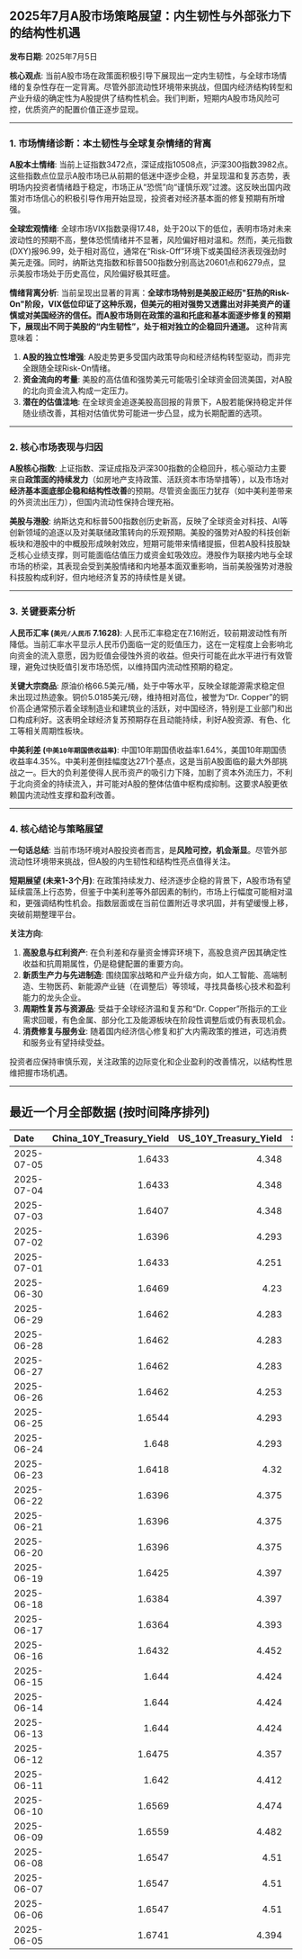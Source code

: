 ## 2025年7月A股市场策略展望：内生韧性与外部张力下的结构性机遇

**发布日期**: 2025年7月5日

**核心观点**: 当前A股市场在政策面积极引导下展现出一定内生韧性，与全球市场情绪的复杂性存在一定背离。尽管外部流动性环境带来挑战，但国内经济结构转型和产业升级的确定性为A股提供了结构性机会。我们判断，短期内A股市场风险可控，优质资产的配置价值正逐步显现。

---

### 1. 市场情绪诊断：本土韧性与全球复杂情绪的背离

**A股本土情绪**:
当前上证指数3472点，深证成指10508点，沪深300指数3982点。这些指数点位显示A股市场已从前期的低迷中逐步企稳，并呈现温和复苏态势，表明场内投资者情绪趋于稳定，市场正从“恐慌”向“谨慎乐观”过渡。这反映出国内政策对市场信心的积极引导作用开始显现，投资者对经济基本面的修复预期有所增强。

**全球宏观情绪**:
全球市场VIX指数录得17.48，处于20以下的低位，表明市场对未来波动性的预期不高，整体恐慌情绪并不显著，风险偏好相对温和。然而，美元指数(DXY)报96.99，处于相对高位，通常在“Risk-Off”环境下或美国经济表现强劲时美元走强。同时，纳斯达克指数和标普500指数分别高达20601点和6279点，显示美股市场处于历史高位，风险偏好极其旺盛。

**情绪背离分析**:
当前呈现出显著的背离：**全球市场特别是美股正经历"狂热的Risk-On"阶段，VIX低位印证了这种乐观，但美元的相对强势又透露出对非美资产的谨慎或对美国经济的信任。而A股市场则在政策的温和托底和基本面逐步修复的预期下，展现出不同于美股的“内生韧性”，处于相对独立的企稳回升通道。**
这种背离意味着：
1.  **A股的独立性增强**: A股走势更多受国内政策导向和经济结构转型驱动，而非完全跟随全球Risk-On情绪。
2.  **资金流向的考量**: 美股的高估值和强势美元可能吸引全球资金回流美国，对A股的北向资金流入构成一定压力。
3.  **潜在的估值洼地**: 在全球资金追逐美股高回报的背景下，A股若能保持稳定并伴随业绩改善，其相对估值优势可能进一步凸显，成为长期配置的选项。

---

### 2. 核心市场表现与归因

**A股核心指数**:
上证指数、深证成指及沪深300指数的企稳回升，核心驱动力主要来自**政策面的持续发力**（如房地产支持政策、活跃资本市场举措等），以及市场对**经济基本面底部企稳和结构性改善**的预期。尽管资金面压力犹存（如中美利差带来的外资流出压力），但国内流动性保持合理充裕。

**美股与港股**:
纳斯达克和标普500指数创历史新高，反映了全球资金对科技、AI等创新领域的追逐以及对美联储政策转向的乐观预期。美股的强势对A股的科技创新板块和港股中的中概股形成映射效应，短期可能带来情绪提振，但若A股科技股缺乏核心业绩支撑，则可能面临估值压力或资金虹吸效应。港股作为联接内地与全球市场的桥梁，其表现会受到美股情绪和内地基本面双重影响，当前美股强势对港股科技股构成利好，但内地经济复苏的持续性是关键。

---

### 3. 关键要素分析

**人民币汇率 (`美元/人民币` 7.1628)**:
人民币汇率稳定在7.16附近，较前期波动性有所降低。当前汇率水平显示人民币仍面临一定的贬值压力，这在一定程度上会影响北向资金的流入意愿，因为贬值会侵蚀外资的收益。但央行可能在此水平进行有效管理，避免过快贬值引发市场恐慌，以维持国内流动性预期的稳定。

**关键大宗商品**:
原油价格66.5美元/桶，处于中等水平，反映全球能源需求稳定但未出现过热迹象。铜价5.0185美元/磅，维持相对高位，被誉为“Dr. Copper”的铜价高企通常预示着全球制造业和建筑业的活跃，对中国经济，特别是工业部门和出口构成利好。这表明全球经济复苏预期存在且动能持续，利好A股资源、有色、化工等相关周期性板块。

**中美利差 (`中美10年期国债收益率`)**:
中国10年期国债收益率1.64%，美国10年期国债收益率4.35%。中美利差倒挂幅度达271个基点，这是当前A股面临的最大外部挑战之一。巨大的负利差使得人民币资产的吸引力下降，加剧了资本外流压力，不利于北向资金的持续流入，并可能对A股的整体估值中枢构成抑制。这要求A股更依赖国内流动性支撑和盈利改善。

---

### 4. 核心结论与策略展望

**一句话总结**: 当前市场环境对A股投资者而言，是**风险可控，机会渐显**。尽管外部流动性环境带来挑战，但A股的内生韧性和结构性亮点值得关注。

**短期展望 (未来1-3个月)**:
在政策持续发力、经济逐步企稳的背景下，A股市场有望延续震荡上行态势，但鉴于中美利差等外部因素的制约，市场上行幅度可能相对温和，更强调结构性机会。指数层面或在当前位置附近寻求巩固，并有望缓慢上移，突破前期整理平台。

**关注方向**:
1.  **高股息与红利资产**: 在负利差和存量资金博弈环境下，高股息资产因其确定性收益和抗周期属性，仍是稳健配置的重要方向。
2.  **新质生产力与先进制造**: 围绕国家战略和产业升级方向，如人工智能、高端制造、生物医药、新能源产业链（在调整后）等领域，寻找具备核心技术和盈利能力的龙头企业。
3.  **周期性复苏与资源品**: 受益于全球经济温和复苏和“Dr. Copper”所指示的工业需求回暖，有色金属、部分化工及能源板块在阶段性调整后或仍有表现机会。
4.  **消费修复与服务业**: 随着国内经济信心修复和扩大内需政策的推进，可选消费和服务业有望持续受益。

投资者应保持审慎乐观，关注政策的边际变化和企业盈利的改善情况，以结构性思维把握市场机遇。

---

## 最近一个月全部数据 (按时间降序排列)

| Date       |   China_10Y_Treasury_Yield |   US_10Y_Treasury_Yield |   Shanghai_Composite_Index |   CSI_300_Index |   Shenzhen_Component_Index |   GOLD_spot_price |   OIL_price |   ALUMINUM_future |   BTC_price |   USD_CNY_exchange_rate |   Commodity_Index_ETF |   US_Dollar_Index |   ETH_price |   LEAN_HOGS_future |   COPPER_future |   High_Yield_Bond_ETF |   LIVE_CATTLE_future |   GOLD_near_month_future |   NATURAL_GAS_future |   PLATINUM_future |   SILVER_future |   Long_Term_Treasury_ETF |   CORN_future |   SOYBEANS_future |   WHEAT_future |   SP500_close |   NASDAQ_close |   VIX_close |   GOLD_basis_spot_vs_near |
|:-----------|---------------------------:|------------------------:|---------------------------:|----------------:|---------------------------:|------------------:|------------:|------------------:|------------:|------------------------:|----------------------:|------------------:|------------:|-------------------:|----------------:|----------------------:|---------------------:|-------------------------:|---------------------:|------------------:|----------------:|-------------------------:|--------------:|------------------:|---------------:|--------------:|---------------:|------------:|--------------------------:|
| 2025-07-05 |                     1.6433 |                   4.348 |                    3472.32 |         3982.2  |                    10508.8 |            3346.5 |       66.5  |           2545    |      108141 |                  7.1628 |                 22.28 |            96.986 |     2515.8  |            107.975 |          5.0185 |               80.37   |              214.05  |                   3401   |                3.387 |            1407.1 |          36.775 |                  86.97   |        431.5  |           1056.25 |         547.75 |       6279.35 |        20601.1 |       17.48 |                  -54.5    |
| 2025-07-04 |                     1.6433 |                   4.348 |                    3472.32 |         3982.2  |                    10508.8 |            3346.5 |       66.5  |           2545    |      108034 |                  7.1649 |                 22.28 |            96.986 |     2508.52 |            107.975 |          5.0185 |               80.37   |              214.05  |                   3401   |                3.387 |            1407.1 |          36.775 |                  86.97   |        431.5  |           1056.25 |         547.75 |       6279.35 |        20601.1 |       17.48 |                  -54.5    |
| 2025-07-03 |                     1.6407 |                   4.348 |                    3461.15 |         3968.07 |                    10534.6 |            3331.6 |       67    |           2524.75 |      109648 |                  7.1649 |                 22.28 |            97.18  |     2591.01 |            107.975 |          5.097  |               80.37   |              214.05  |                   3342.9 |                3.409 |            1372   |          36.784 |                  86.97   |        431.5  |           1056.25 |         547.75 |       6279.35 |        20601.1 |       16.38 |                  -11.2998 |
| 2025-07-02 |                     1.6396 |                   4.293 |                    3454.79 |         3943.69 |                    10412.6 |            3348   |       67.45 |           2530    |      108859 |                  7.1645 |                 22.29 |            96.78  |     2571.34 |            109.65  |          5.149  |               80.32   |              212.45  |                   3359.7 |                3.488 |            1421   |          36.426 |                  87.58   |        429.25 |           1050.5  |         556    |       6227.42 |        20393.1 |       16.64 |                  -11.7    |
| 2025-07-01 |                     1.6433 |                   4.251 |                    3457.75 |         3942.76 |                    10476.3 |            3336.7 |       65.45 |           2518.25 |      105698 |                  7.1636 |                 21.93 |            96.82  |     2405.79 |            109     |          5.048  |               80.17   |              210.75  |                   3349.8 |                3.415 |            1345.9 |          36.082 |                  88.14   |        420    |           1024.75 |         537.25 |       6198.01 |        20202.9 |       16.83 |                  -13.1001 |
| 2025-06-30 |                     1.6469 |                   4.23  |                    3444.43 |         3936.08 |                    10465.1 |            3294.4 |       65.11 |           2515.25 |      107135 |                  7.1721 |                 21.81 |            96.88  |     2486.46 |            110.1   |          5.03   |               80.271  |              225.875 |                   3307.7 |                3.456 |            1334   |          35.852 |                  87.922  |        420.5  |           1024.25 |         528.75 |       6204.95 |        20369.7 |       16.73 |                  -13.3    |
| 2025-06-29 |                     1.6462 |                   4.283 |                    3424.23 |         3921.76 |                    10378.5 |            3273.7 |       65.52 |           2507.5  |      108386 |                  7.1675 |                 21.8  |            97.4   |     2500.96 |            113.25  |          5.0685 |               79.9625 |              224.75  |                   3287.6 |                3.739 |            1340.9 |          36.037 |                  87.0652 |        417.5  |           1027.75 |         524.75 |       6173.07 |        20273.5 |       16.32 |                  -13.9001 |
| 2025-06-28 |                     1.6462 |                   4.283 |                    3424.23 |         3921.76 |                    10378.5 |            3273.7 |       65.52 |           2507.5  |      107328 |                  7.1675 |                 21.8  |            97.4   |     2437.11 |            113.25  |          5.0685 |               79.9625 |              224.75  |                   3287.6 |                3.739 |            1340.9 |          36.037 |                  87.0652 |        417.5  |           1027.75 |         524.75 |       6173.07 |        20273.5 |       16.32 |                  -13.9001 |
| 2025-06-27 |                     1.6462 |                   4.283 |                    3424.23 |         3921.76 |                    10378.5 |            3273.7 |       65.52 |           2507.5  |      107088 |                  7.1675 |                 21.8  |            97.4   |     2423.87 |            113.25  |          5.0685 |               79.9625 |              224.75  |                   3287.6 |                3.739 |            1340.9 |          36.037 |                  87.0652 |        417.5  |           1027.75 |         524.75 |       6173.07 |        20273.5 |       16.32 |                  -13.9001 |
| 2025-06-26 |                     1.6462 |                   4.253 |                    3448.45 |         3946.02 |                    10343.5 |            3333.5 |       65.24 |           2510.5  |      106960 |                  7.1764 |                 21.91 |            97.15  |     2416.15 |            112.325 |          5.0655 |               80.0023 |              221.7   |                   3333.5 |                3.261 |            1399.8 |          36.586 |                  87.6231 |        409.5  |           1022.75 |         521    |       6141.02 |        20167.9 |       16.59 |                    0      |
| 2025-06-25 |                     1.6544 |                   4.293 |                    3455.97 |         3960.07 |                    10393.7 |            3327.1 |       64.92 |           2497.25 |      107361 |                  7.1713 |                 21.83 |            97.68  |     2419.31 |            112.825 |          4.913  |               79.7734 |              221.6   |                   3327.1 |                3.406 |            1329.6 |          36.085 |                  87.1848 |        410.25 |           1025.25 |         528.25 |       6092.16 |        19973.6 |       16.76 |                    0      |
| 2025-06-24 |                     1.648  |                   4.293 |                    3420.57 |         3904.03 |                    10217.6 |            3317.4 |       64.37 |           2507.75 |      106046 |                  7.179  |                 21.86 |            97.86  |     2448.01 |            112.225 |          4.867  |               79.7933 |              221.6   |                   3317.4 |                3.537 |            1304.2 |          35.701 |                  87.0752 |        416.25 |           1046.75 |         535.75 |       6092.18 |        19912.5 |       17.48 |                    0      |
| 2025-06-23 |                     1.6418 |                   4.32  |                    3381.58 |         3857.9  |                    10048.4 |            3377.7 |       68.51 |           2528.5  |      105578 |                  7.188  |                 22.4  |            98.42  |     2421.82 |            113.45  |          4.843  |               79.5743 |              222.3   |                   3377.7 |                3.698 |            1283.4 |          36.153 |                  86.4475 |        419.25 |           1058.75 |         552.75 |       6025.17 |        19631   |       19.83 |                    0      |
| 2025-06-22 |                     1.6396 |                   4.375 |                    3359.9  |         3846.64 |                    10005   |            3368.1 |       74.93 |           2470.75 |      100987 |                  7.188  |                 23.26 |            98.71  |     2228.21 |            112.775 |          4.826  |               79.425  |              223.025 |                   3368.1 |                3.847 |            1263.7 |          35.976 |                  86.1685 |        428.75 |           1068    |         567.75 |       5967.84 |        19447.4 |       20.62 |                    0      |
| 2025-06-21 |                     1.6396 |                   4.375 |                    3359.9  |         3846.64 |                    10005   |            3368.1 |       74.93 |           2470.75 |      102257 |                  7.188  |                 23.26 |            98.71  |     2300.5  |            112.775 |          4.826  |               79.425  |              223.025 |                   3368.1 |                3.847 |            1263.7 |          35.976 |                  86.1685 |        428.75 |           1068    |         567.75 |       5967.84 |        19447.4 |       20.62 |                    0      |
| 2025-06-20 |                     1.6396 |                   4.375 |                    3359.9  |         3846.64 |                    10005   |            3368.1 |       74.93 |           2470.75 |      103310 |                  7.188  |                 23.26 |            98.71  |     2407.3  |            112.775 |          4.826  |               79.425  |              223.025 |                   3368.1 |                3.847 |            1263.7 |          35.976 |                  86.1685 |        428.75 |           1068    |         567.75 |       5967.84 |        19447.4 |       20.62 |                    0      |
| 2025-06-19 |                     1.6425 |                   4.397 |                    3362.11 |         3843.09 |                    10052   |            3389.8 |       75.14 |           2503.75 |      104684 |                  7.1888 |                 23.14 |            98.91  |     2521.65 |            112.175 |          4.845  |               79.1762 |              224.3   |                   3389.8 |                3.989 |            1311.5 |          36.866 |                  86.3279 |        433.5  |           1074.75 |         574.25 |       5980.87 |        19546.3 |       20.14 |                    0      |
| 2025-06-18 |                     1.6384 |                   4.397 |                    3388.81 |         3874.97 |                    10175.6 |            3389.8 |       75.14 |           2503.75 |      104883 |                  7.1845 |                 23.14 |            98.91  |     2524.3  |            112.175 |          4.845  |               79.1762 |              224.3   |                   3389.8 |                3.989 |            1311.5 |          36.866 |                  86.3279 |        433.5  |           1074.75 |         574.25 |       5980.87 |        19546.3 |       20.14 |                    0      |
| 2025-06-17 |                     1.6364 |                   4.393 |                    3387.41 |         3870.38 |                    10151.4 |            3386.6 |       74.84 |           2479.5  |      104601 |                  7.179  |                 23.08 |            98.82  |     2510.76 |            111.65  |          4.8005 |               79.0567 |              223.25  |                   3386.6 |                3.851 |            1260.1 |          37.09  |                  86.1785 |        431.5  |           1074    |         549    |       5982.72 |        19521.1 |       21.6  |                    0      |
| 2025-06-16 |                     1.6432 |                   4.452 |                    3388.73 |         3873.8  |                    10163.5 |            3396.4 |       71.77 |           2441    |      106797 |                  7.181  |                 22.6  |            98     |     2540.6  |            111.8   |          4.8265 |               79.1463 |              227.025 |                   3396.4 |                3.748 |            1251.5 |          36.379 |                  85.1424 |        434.75 |           1069.75 |         536.5  |       6033.11 |        19701.2 |       19.11 |                    0      |
| 2025-06-15 |                     1.644  |                   4.424 |                    3377    |         3864.18 |                    10122.1 |            3431.2 |       72.98 |           2436    |      105552 |                  7.1928 |                 22.65 |            98.18  |     2546.84 |            103.7   |          4.803  |               78.9871 |              225.1   |                   3431.2 |                3.581 |            1210.8 |          36.281 |                  86.0091 |        444.5  |           1069.75 |         543.75 |       5976.97 |        19406.8 |       20.82 |                    0      |
| 2025-06-14 |                     1.644  |                   4.424 |                    3377    |         3864.18 |                    10122.1 |            3431.2 |       72.98 |           2436    |      105472 |                  7.1928 |                 22.65 |            98.18  |     2533.44 |            103.7   |          4.803  |               78.9871 |              225.1   |                   3431.2 |                3.581 |            1210.8 |          36.281 |                  86.0091 |        444.5  |           1069.75 |         543.75 |       5976.97 |        19406.8 |       20.82 |                    0      |
| 2025-06-13 |                     1.644  |                   4.424 |                    3377    |         3864.18 |                    10122.1 |            3431.2 |       72.98 |           2436    |      106091 |                  7.1928 |                 22.65 |            98.18  |     2579.49 |            103.7   |          4.803  |               78.9871 |              225.1   |                   3431.2 |                3.581 |            1210.8 |          36.281 |                  86.0091 |        444.5  |           1069.75 |         543.75 |       5976.97 |        19406.8 |       20.82 |                    0      |
| 2025-06-12 |                     1.6475 |                   4.357 |                    3402.66 |         3892.2  |                    10234.3 |            3380.9 |       68.04 |           2439.75 |      105929 |                  7.1928 |                 21.97 |            97.92  |     2651.8  |            103.65  |          4.8215 |               79.2259 |              228.2   |                   3380.9 |                3.492 |            1272.7 |          36.213 |                  86.846  |        438.5  |           1042.25 |         526.5  |       6045.26 |        19662.5 |       18.02 |                    0      |
| 2025-06-11 |                     1.642  |                   4.412 |                    3402.32 |         3894.63 |                    10246   |            3321.3 |       68.15 |           2443    |      108687 |                  7.1802 |                 21.97 |            98.63  |     2773.53 |            103.375 |          4.801  |               79.1364 |              227.825 |                   3321.3 |                3.507 |            1258.1 |          36.166 |                  85.8198 |        437    |           1050.5  |         534.25 |       6022.24 |        19615.9 |       17.26 |                    0      |
| 2025-06-10 |                     1.6569 |                   4.474 |                    3384.82 |         3865.47 |                    10162.2 |            3320.9 |       64.98 |           2419.25 |      110257 |                  7.1802 |                 21.62 |            99.05  |     2813.52 |            103.15  |          4.884  |               79.1563 |              227.075 |                   3320.9 |                3.533 |            1209.8 |          36.542 |                  85.5608 |        438.75 |           1057.75 |         534.5  |       6038.81 |        19715   |       16.95 |                    0      |
| 2025-06-09 |                     1.6559 |                   4.482 |                    3399.77 |         3885.25 |                    10250.1 |            3332.1 |       65.29 |           2394.75 |      110294 |                  7.1886 |                 21.67 |            98.94  |     2681.52 |            102.775 |          4.9095 |               78.9672 |              227     |                   3332.1 |                3.635 |            1213.6 |          36.688 |                  85.1224 |        433.5  |           1056    |         542    |       6005.88 |        19591.2 |       17.16 |                    0      |
| 2025-06-08 |                     1.6547 |                   4.51  |                    3385.36 |         3873.98 |                    10183.7 |            3322.7 |       64.58 |           2365.75 |      105794 |                  7.175  |                 21.65 |            99.19  |     2510.79 |            102.625 |          4.83   |               78.9274 |              226.3   |                   3322.7 |                3.784 |            1166.7 |          36.025 |                  85.0328 |        442.5  |           1057.25 |         554.75 |       6000.36 |        19529.9 |       16.77 |                    0      |
| 2025-06-07 |                     1.6547 |                   4.51  |                    3385.36 |         3873.98 |                    10183.7 |            3322.7 |       64.58 |           2365.75 |      105616 |                  7.175  |                 21.65 |            99.19  |     2526.51 |            102.625 |          4.83   |               78.9274 |              226.3   |                   3322.7 |                3.784 |            1166.7 |          36.025 |                  85.0328 |        442.5  |           1057.25 |         554.75 |       6000.36 |        19529.9 |       16.77 |                    0      |
| 2025-06-06 |                     1.6547 |                   4.51  |                    3385.36 |         3873.98 |                    10183.7 |            3322.7 |       64.58 |           2365.75 |      104390 |                  7.175  |                 21.65 |            99.19  |     2477.19 |            102.625 |          4.83   |               78.9274 |              226.3   |                   3322.7 |                3.784 |            1166.7 |          36.025 |                  85.0328 |        442.5  |           1057.25 |         554.75 |       6000.36 |        19529.9 |       16.77 |                    0      |
| 2025-06-05 |                     1.6741 |                   4.394 |                    3384.1  |         3877.56 |                    10203.5 |            3350.7 |       63.37 |           2404    |      101576 |                  7.2037 |                 21.48 |            98.74  |     2416.29 |            100.85  |          4.9135 |               78.9373 |              222.9   |                   3350.7 |                3.677 |            1133.7 |          35.689 |                  86.1287 |        439.5  |           1051.75 |         545.5  |       5939.3  |        19298.4 |       18.48 |                    0      |